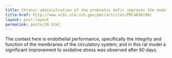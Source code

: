 ```yaml
---
title: Chronic administration of the probiotic kefir improves the endothelial function in spontaneously hypertensive rats
title-href: http://www.ncbi.nlm.nih.gov/pmc/articles/PMC4696190/
layout: post-layout
permalink: posts/38.html
---
```


The context here is endothelial performance, specifically the integrity and function of the membranes of the circulatory system; and in this rat model a significant improvement to oxidative stress was observed after 60 days.